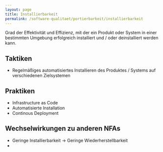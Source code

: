 ```yaml
---
layout: page
title: Installierbarkeit
permalink: /software-qualitaet/portierbarkeit/installierbarkeit
---
```


Grad der Effektivität und Effizienz, mit der ein Produkt oder System in einer bestimmten Umgebung erfolgreich installiert und / oder deinstalliert werden kann.

## Taktiken

* Regelmäßiges automatisiertes Installieren des Produktes / Systems auf verschiedenen Zielsystemen

## Praktiken

* Infrastructure as Code
* Automatisierte Installation
* Continous Deployment

## Wechselwirkungen zu anderen NFAs

* Geringe Installierbarkeit -> Geringe Wiederherstellbarkeit
* 